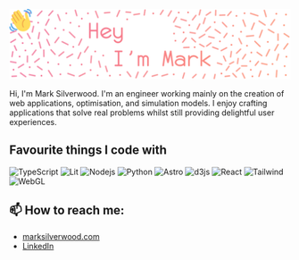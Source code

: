 ![Hey, I'm Mark](https://github.com/SlicedSilver/SlicedSilver/blob/de32cb530d1c53051722f87a21273259aa59d5e2/hey.svg)
  
Hi, I'm Mark Silverwood. I'm an engineer working mainly on the creation of web applications, optimisation, and simulation models. I enjoy crafting applications that solve real problems whilst still providing delightful user experiences.

## Favourite things I code with
<img alt="TypeScript" src="https://img.shields.io/badge/-TypeScript-007ACC?style=flat-square&logo=typescript&logoColor=white" /> <img alt="Lit" src="https://img.shields.io/badge/-Lit-2858f6?style=flat-square&logo=Lit&logoColor=white" /> <img alt="Nodejs" src="https://img.shields.io/badge/-Nodejs-43853d?style=flat-square&logo=Node.js&logoColor=white" /> <img alt="Python" src="https://img.shields.io/badge/-Python-fcdb6a?style=flat-square&logo=Python&logoColor=black" /> <img alt="Astro" src="https://img.shields.io/badge/-Astro-f36929?style=flat-square&logoColor=white&logo=Astro" /> <img alt="d3js" src="https://img.shields.io/badge/-D3.js-F9A03C?style=flat-square&logo=d3.js&logoColor=white" /> <img alt="React" src="https://img.shields.io/badge/-React-45b8d8?style=flat-square&logo=react&logoColor=white" /> <img alt="Tailwind" src="https://img.shields.io/badge/-Tailwind-53bcf3?logo=Tailwindcss&logoColor=white&style=flat-square" /> <img alt="WebGL" src="https://img.shields.io/badge/-WebGL-8d1b0e?style=flat-square&logoColor=white&logo=WebGL" /> <!-- Logo doesn't look right <img alt="SQL" src="https://img.shields.io/badge/-SQL-45b8d8?style=flat-square&logo=sql&logoColor=white" />-->

## 📫 How to reach me:
- [marksilverwood.com](https://marksilverwood.com)
- [LinkedIn](https://www.linkedin.com/in/mark-silverwood/)
